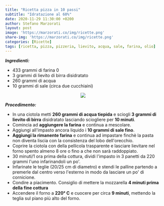 ```yaml
---
title: "Ricetta pizza in 10 passi"
subtitle: "Idratazione al 60%"
date: 2020-11-29 11:30:00 +0200
author: Stefano Marzorati
layout: post
image: 'https://marzorati.co/img/ricette.png'
share-img: 'https://marzorati.co/img/ricette.png'
categories: [Ricette]
tags: [ricetta, pizza, pizzeria, lievito, acqua, sale, farina, olio]
---
```

***Ingredienti:***   

* 433 grammi di farina 0
* 3 grammi di lievito di birra disidratato
* 260 grammi di acqua
* 10 grammi di sale (circa due cucchiaini)

<p align="center">
  <img src="https://marzorati.co/img/post/pizza.jpg">
</p>   

***Procedimento:***   

* In una ciotola metti **260 grammi di acqua tiepida** e sciogli **3 grammi di lievito di birra** disidratato lasciando sciogliere per **10 minuti**.
* Comincia ad **aggiungere la farina** e continua a mescolare.   
* Aggiungi all'impasto ancora liquido i **10 grammi di sale fino**.   
* **Aggiungi la rimanente farina** e continua ad impastare finchè la pasta non diventa liscia con la consistenza del lobo dell'orecchio.
* Coprire la ciotola con della pellicola trasparente e lasciare lievitare nel forno spento almeno 8 ore o fino a che non sarà raddoppiato. 
* 30 minuti/1 ora prima della cottura, dividi l'impasto in 3 panetti da 220 grammi l'uno infarinandoli un po'. 
* Infarinate le teglie (20/25 cm di diametro) e stendi le palline partendo a premerle dal centro verso l'esterno in modo da lasciare un po' di cornicione.
* Condire a piacimento. Consiglio di mettere la mozzarella **4 minuti prima della fine cottura**
* Accendere il forno a **220° C** e cuocere per circa **9 minuti**, mettendo la teglia sul piano più alto del forno.